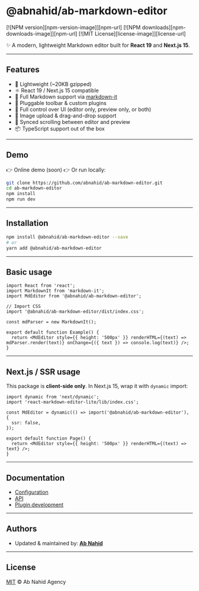 # @abnahid/ab-markdown-editor

[![NPM version][npm-version-image]][npm-url]
[![NPM downloads][npm-downloads-image]][npm-url]
[![MIT License][license-image]][license-url]

✨ A modern, lightweight Markdown editor built for **React 19** and **Next.js 15**.

---

## Features

- 🚀 Lightweight (\~20KB gzipped)
- ⚛️ React 19 / Next.js 15 compatible
- 📝 Full Markdown support via [markdown-it](https://github.com/markdown-it/markdown-it)
- 🔌 Pluggable toolbar & custom plugins
- 🎨 Full control over UI (editor only, preview only, or both)
- 📸 Image upload & drag-and-drop support
- 🔄 Synced scrolling between editor and preview
- 📦 TypeScript support out of the box

---

## Demo

👉 Online demo (soon)
👉 Or run locally:

```bash
git clone https://github.com/abnahid/ab-markdown-editor.git
cd ab-markdown-editor
npm install
npm run dev
```

---

## Installation

```bash
npm install @abnahid/ab-markdown-editor --save
# or
yarn add @abnahid/ab-markdown-editor
```

---

## Basic usage

```tsx
import React from 'react';
import MarkdownIt from 'markdown-it';
import MdEditor from '@abnahid/ab-markdown-editor';

// Import CSS
import '@abnahid/ab-markdown-editor/dist/index.css';

const mdParser = new MarkdownIt();

export default function Example() {
  return <MdEditor style={{ height: '500px' }} renderHTML={(text) => mdParser.render(text)} onChange={({ text }) => console.log(text)} />;
}
```

---

## Next.js / SSR usage

This package is **client-side only**. In Next.js 15, wrap it with `dynamic` import:

```tsx
import dynamic from 'next/dynamic';
import 'react-markdown-editor-lite/lib/index.css';

const MdEditor = dynamic(() => import('@abnahid/ab-markdown-editor'), {
  ssr: false,
});

export default function Page() {
  return <MdEditor style={{ height: '500px' }} renderHTML={(text) => text} />;
}
```

---

## Documentation

- [Configuration](./docs/configure.md)
- [API](./docs/api.md)
- [Plugin development](./docs/plugin.md)

---

## Authors

- Updated & maintained by: **[Ab Nahid](https://github.com/abnahid)**

---

## License

[MIT](LICENSE) © Ab Nahid Agency
